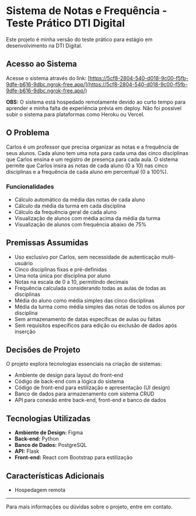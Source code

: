 # Sistema de Notas e Frequência - Teste Prático DTI Digital

Este projeto é minha versão do teste prático para estágio em desenvolvimento na DTI Digital.

## Acesso ao Sistema

Acesse o sistema através do link: [https://5cf8-2804-540-d018-9c00-f5fb-9dfe-b616-9dbc.ngrok-free.app/](https://5cf8-2804-540-d018-9c00-f5fb-9dfe-b616-9dbc.ngrok-free.app/)

**OBS:** O sistema está hospedado remotamente devido ao curto tempo para aprender e minha falta de experiência prévia em deploy. Não foi possível subir o sistema para plataformas como Heroku ou Vercel.

## O Problema

Carlos é um professor que precisa organizar as notas e a frequência de seus alunos. Cada aluno tem uma nota para cada uma das cinco disciplinas que Carlos ensina e um registro de presença para cada aula. O sistema permite que Carlos insira as notas de cada aluno (0 a 10) nas cinco disciplinas e a frequência de cada aluno em percentual (0 a 100%). 

### Funcionalidades
- Cálculo automático da média das notas de cada aluno
- Cálculo da média da turma em cada disciplina
- Cálculo da frequência geral de cada aluno
- Visualização de alunos com média acima da média da turma
- Visualização de alunos com frequência abaixo de 75%

## Premissas Assumidas

- Uso exclusivo por Carlos, sem necessidade de autenticação multi-usuário
- Cinco disciplinas fixas e pré-definidas
- Uma nota única por disciplina por aluno
- Notas na escala de 0 a 10, permitindo decimais
- Frequência calculada considerando todas as aulas de todas as disciplinas
- Média do aluno como média simples das cinco disciplinas
- Média da turma como média simples das notas de todos os alunos por disciplina
- Sem armazenamento de datas específicas de aulas ou faltas
- Sem requisitos específicos para edição ou exclusão de dados após inserção

## Decisões de Projeto

O projeto explora tecnologias essenciais na criação de sistemas:

- Ambiente de design para layout do front-end
- Código de back-end com a lógica do sistema
- Código de front-end para estilização e apresentação (UI design)
- Banco de dados para armazenamento com sistema CRUD
- API para conexão entre back-end, front-end e banco de dados

## Tecnologias Utilizadas

- **Ambiente de Design:** Figma
- **Back-end:** Python
- **Banco de Dados:** PostgreSQL
- **API:** Flask
- **Front-end:** React com Bootstrap para estilização

## Características Adicionais

- Hospedagem remota

---

Para mais informações ou dúvidas sobre o projeto, entre em contato.
